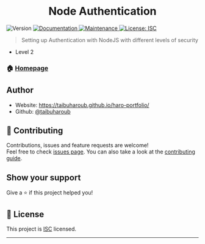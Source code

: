 <h1 align="center">Node Authentication</h1>
<p>
  <img alt="Version" src="https://img.shields.io/badge/version-1.0.0-blue.svg?cacheSeconds=2592000" />
  <a href="https://github.com/taibuharoub/node-authentication#readme" target="_blank">
    <img alt="Documentation" src="https://img.shields.io/badge/documentation-yes-brightgreen.svg" />
  </a>
  <a href="https://github.com/taibuharoub/node-authentication/graphs/commit-activity" target="_blank">
    <img alt="Maintenance" src="https://img.shields.io/badge/Maintained%3F-yes-green.svg" />
  </a>
  <a href="https://github.com/taibuharoub/node-authentication/blob/master/LICENSE" target="_blank">
    <img alt="License: ISC" src="https://img.shields.io/github/license/taibuharoub/node-authentication" />
  </a>
</p>

> Setting up Authentication with NodeJS with different levels of security

- Level 2

### 🏠 [Homepage](https://github.com/taibuharoub/node-authentication#readme)

## Author

* Website: https://taibuharoub.github.io/haro-portfolio/
* Github: [@taibuharoub](https://github.com/taibuharoub)

## 🤝 Contributing

Contributions, issues and feature requests are welcome!<br />Feel free to check [issues page](https://github.com/taibuharoub/node-authentication/issues). You can also take a look at the [contributing guide](https://github.com/taibuharoub/node-authentication/blob/master/CONTRIBUTING.md).

## Show your support

Give a ⭐️ if this project helped you!

## 📝 License

This project is [ISC](https://github.com/taibuharoub/node-authentication/blob/master/LICENSE) licensed.

***
